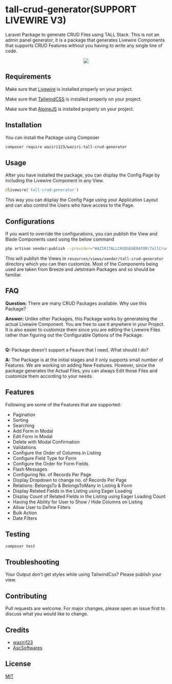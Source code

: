 # tall-crud-generator(SUPPORT LIVEWIRE V3)
Laravel Package to generate CRUD Files using TALL Stack. This is not an admin panel generator, it is a package that generates Livewire Components that supports CRUD Features without you having to write any single line of code.

<p align="center">
  <img src="https://media.giphy.com/media/e4sld9tmOsDMMbBztN/giphy.gif">
</p>

## Requirements

Make sure that [Livewire](https://laravel-livewire.com/) is installed properly on your project.

Make sure that [TailwindCSS](https://tailwindcss.com/) is installed properly on your project.

Make sure that [AlpineJS](https://github.com/alpinejs/alpine/) is installed properly on your project.

## Installation

You can install the Package using Composer

```bash
composer require waziri123/waziri-tall-crud-generator
```

## Usage

After you have installed the package, you can display the Config Page by including the Livewire Component in any View.

```php
@livewire('tall-crud-generator')
```

This way you can display the Config Page using your Application Layout and can also control the Users who have access to the Page.


## Configurations

If you want to override the configurations, you can publish the View and Blade Components used using the below command
```bash
php artisan vendor:publish --provider="WAZIRITALLCRUDGENERATOR\TallCrudGeneratorServiceProvider" --tag=views
```

This will publish the Views in `resources/views/vendor/tall-crud-generator` directory which you can then customize. Most of the Components being used are taken from Breeze and Jetstream Packages and so should be familiar.

<!-- ## Wiki

Please check [Wiki](https://github.com/ascsoftw/tall-crud-generator/wiki) for more Details and Video Tutorials. -->

## FAQ
**Question:** There are many CRUD Packages available. Why use this Package?

**Answer:** Unlike other Packages, this Package works by generateing the actual Livewire Component. You are free to use it anywhere in your Project. It is also easier to customize them since you are editing the Livewire Files rather than figuring out the Configurable Options of the Package.

##
**Q:** Package doesn't support a Feaure that I need. What should I do?

**A:** The Package is at the initial stages and it only supports small number of Features. We are working on adding New Features. However, since the package generates the Actual Files, you can always Edit those Files and customize them according to your needs.

## Features

Following are some of the Features that are supported:
- Pagination
- Sorting
- Searching
- Add Form in Modal
- Edit Form in Modal
- Delete with Modal Confirmation
- Validations
- Configure the Order of Columns in Listing
- Configure Field Type for Form
- Configure the Order for Form Fields
- Flash Messages
- Configuring No. of Records Per Page
- Display Dropdown to change no. of Records Per Page
- Relations: BelongsTo & BelongsToMany in Listing & Form
- Display Related Fields in the Listing using Eager Loading
- Display Count of Related Fields in the Listing using Eager Loading Count
- Having the Ability for User to Show / Hide Columns on Listing
- Allow User to Define Filters
- Bulk Action
- Date Filters

## Testing

```bash
composer test
```

## Troubleshooting
Your Output don't get styles while using TailwindCss? Please publish your view. 

## Contributing
Pull requests are welcome. For major changes, please open an issue first to discuss what you would like to change.

## Credits

- [waziri123](https://www.waziri.vercel.app)
- [AscSoftwares](http://www.ascsoftwares.com)

## License
[MIT](https://choosealicense.com/licenses/mit/)
